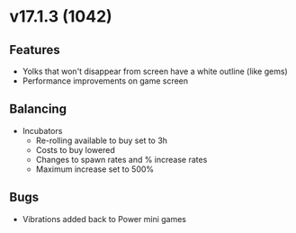 # v17.1.3 (1042)
## Features
- Yolks that won't disappear from screen have a white outline (like gems)
- Performance improvements on game screen

## Balancing
- Incubators
  - Re-rolling available to buy set to 3h
  - Costs to buy lowered
  - Changes to spawn rates and % increase rates
  - Maximum increase set to 500%

## Bugs
- Vibrations added back to Power mini games
